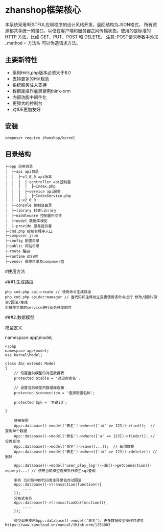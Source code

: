 # zhanshop框架核心

本系统采用RESTFUL应用程序的设计风格开发，返回结构为JSON格式， 所有资源都共享统一的接口，以便在客户端和服务器之间传输状态。使用的是标准的 HTTP 方法，比如 GET、PUT、POST 和 DELETE。
注意: POST请求参数中添加 _method = 方法名 可以伪造请求方法。

## 主要新特性

* 采用`PHP8`,php版本必须大于8.0
* 支持更多的`PSR`规范
* 系统服务注入支持
* 数据库操作底层使用think-orm
* 内部功能中间件化
* 更强大的控制台
* 对IDE更加友好

## 安装

~~~
composer require zhanshop/kernel

~~~

## 目录结构
~~~
├─app 应用目录
│  ├─api api目录
│  │  ├─v1_0_0 api版本
│  │  │  ├─controller api控制器
│  │  │  │  ├─Index.php 
│  │  │  ├─service api服务
│  │  │  │  ├─IndexService.php
│  │  ├─v2_0_0
│  ├─console 控制台目录
│  ├─library 封装library
│  ├─middleware 控制器中间件
│  ├─model 数据库模型
│  ├─provide 服务提供者
├─cmd.php 控制台程序入口
├─composer.json
├─config 配置目录
├─public 网站目录
├─route 路由
├─runtime 运行时
├─vendor 框架目录及composer包

~~~


#使用方法

###1.生成路由
~~~
php cmd.php api:create // 使用命令生成路由
php cmd.php apidoc:manager // 当代码和注释发生变更使用该命令进行 修改/删除/清空/回滚/生成
对框架生成的service进行业务开发即可
~~~

###2.数据模型

模型定义

namespace app\model;

~~~
<?php
namespace app\model;
use kernel\Model;

class Abc extends Model
{
    // 设置当前模型的对应数据表
    protected $table = '对应的表名';

    // 设置当前模型的数据库连接
    protected $connection = '连接配置名称';

    protected $pk = '主键id';

}
~~~
~~~
    使用案例
    App::database()->model('表名')->where(['id' => 123])->find();  // 查询单个数据
    App::database()->model('表名')->where(['a' => 123])->finder(); // 分页查询
    App::database()->model('表名')->save([...]);  // 新增数据
    App::database()->model('表名')->where(['id' => 123])->delete(); // 删除
    
    App::database()->model('user_play_log')->db()->getConnection()->query(...) // 使用当前模型连接执行原生sql查询
    
    事务 当闭包中的代码发生异常会自动回滚
    App::database()->transaction(function(){
        ....
    });
    分布式事务
    App::database()->transactionXa(function(){
        ....
    });
    
    模型调用使用App::database()->model('表名')，更多数据模型操作可详见 https://www.kancloud.cn/manual/think-orm/1258003
~~~
